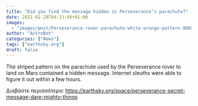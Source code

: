 ```yaml
---
title: "Did you find the message hidden in Perseverance’s parachute?"
date: 2021-02-28T04:13:48+01:00
images:
  - "images/post/Perseverance-rover-parachute-white-orange-pattern-800x533.jpg"
author: "AstroBot"
categories: ["News"]
tags: ["earthsky.org"]
draft: false
---
```


The striped pattern on the parachute used by the Perseverance rover to land on Mars contained a hidden message. Internet sleuths were able to figure it out within a few hours.

Διαβάστε περισσότερα: https://earthsky.org/space/perseverance-secret-message-dare-mighty-things
